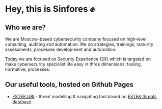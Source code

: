 # Hey, this is Sinfores :fist:

## Who we are?

We are Moscow-based cybersecurity company focused on high-level consulting, auditing and automation. We do strategies, trainings, maturity assessments, processes development and automation.

Today we are focused on Security Experience (SX) which is targeted on make cybersecurity specialist life easy in three dimensions: tooling, normative, processes.

## Our useful tools, hosted on Github Pages

- [FSTEK UBI](https://sinfores-labs.github.io/fubi/) - threat modelling & navigating tool based on [FSTEK threats database](https://bdu.fstec.ru/threat)

